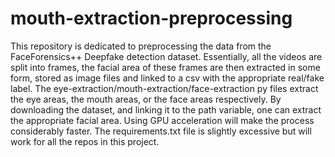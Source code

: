 # mouth-extraction-preprocessing
This repository is dedicated to preprocessing the data from the FaceForensics++ Deepfake detection dataset. Essentially, all the videos are split into frames, the facial area of these frames are then extracted in some form, stored as image files and linked to a csv with the appropriate real/fake label. The eye-extraction/mouth-extraction/face-extraction py files extract the eye areas, the mouth areas, or the face areas respectively. By downloading the dataset, and linking it to the path variable, one can extract the appropriate facial area. Using GPU acceleration will make the process considerably faster. The requirements.txt file is slightly excessive but will work for all the repos in this project.